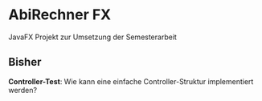 # AbiRechner FX

JavaFX Projekt zur Umsetzung der Semesterarbeit

## Bisher

**Controller-Test**: Wie kann eine einfache Controller-Struktur implementiert werden? 